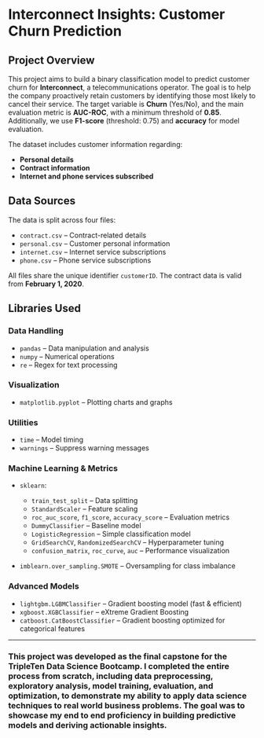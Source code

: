 # Interconnect Insights: Customer Churn Prediction


## Project Overview

This project aims to build a binary classification model to predict customer churn for **Interconnect**, a telecommunications operator. The goal is to help the company proactively retain customers by identifying those most likely to cancel their service. The target variable is **Churn** (Yes/No), and the main evaluation metric is **AUC-ROC**, with a minimum threshold of **0.85**. Additionally, we use **F1-score** (threshold: 0.75) and **accuracy** for model evaluation.


The dataset includes customer information regarding:

* **Personal details**
* **Contract information**
* **Internet and phone services subscribed**

## Data Sources

The data is split across four files:

* `contract.csv` – Contract-related details
* `personal.csv` – Customer personal information
* `internet.csv` – Internet service subscriptions
* `phone.csv` – Phone service subscriptions

All files share the unique identifier `customerID`. The contract data is valid from **February 1, 2020**.

##  Libraries Used

###  Data Handling

* `pandas` – Data manipulation and analysis
* `numpy` – Numerical operations
* `re` – Regex for text processing

###  Visualization

* `matplotlib.pyplot` – Plotting charts and graphs

###  Utilities

* `time` – Model timing
* `warnings` – Suppress warning messages

###  Machine Learning & Metrics

* `sklearn`:

  * `train_test_split` – Data splitting
  * `StandardScaler` – Feature scaling
  * `roc_auc_score`, `f1_score`, `accuracy_score` – Evaluation metrics
  * `DummyClassifier` – Baseline model
  * `LogisticRegression` – Simple classification model
  * `GridSearchCV`, `RandomizedSearchCV` – Hyperparameter tuning
  * `confusion_matrix`, `roc_curve`, `auc` – Performance visualization

* `imblearn.over_sampling.SMOTE` – Oversampling for class imbalance

###  Advanced Models

* `lightgbm.LGBMClassifier` – Gradient boosting model (fast & efficient)
* `xgboost.XGBClassifier` – eXtreme Gradient Boosting
* `catboost.CatBoostClassifier` – Gradient boosting optimized for categorical features

--- 

### This project was developed as the final capstone for the TripleTen Data Science Bootcamp. I completed the entire process from scratch, including data preprocessing, exploratory analysis, model training, evaluation, and optimization, to demonstrate my ability to apply data science techniques to real world business problems. The goal was to showcase my end to end proficiency in building predictive models and deriving actionable insights.

